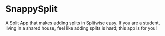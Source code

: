 # SnappySplit
A Split App that makes adding splits in Splitwise easy. If you are a student, living in a shared house, feel like adding splits is hard; this app is for you!
